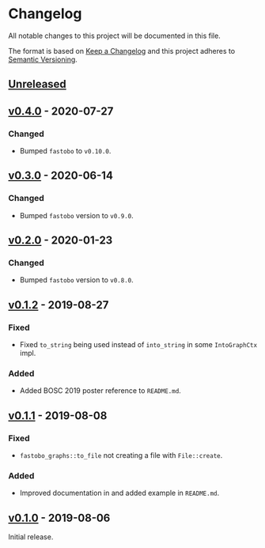 # Changelog
All notable changes to this project will be documented in this file.

The format is based on [Keep a Changelog](http://keepachangelog.com/en/1.0.0/)
and this project adheres to [Semantic Versioning](http://semver.org/spec/v2.0.0.html).


## [Unreleased]

[Unreleased]: https://github.com/fastobo/fastobo-graphs/compare/v0.4.0...HEAD


## [v0.4.0] - 2020-07-27

[v0.4.0]: https://github.com/fastobo/fastobo-graphs/compare/v0.3.0...v0.4.0

### Changed
- Bumped `fastobo` to `v0.10.0`.


## [v0.3.0] - 2020-06-14

[v0.3.0]: https://github.com/fastobo/fastobo-graphs/compare/v0.2.0...v0.3.0

### Changed
- Bumped `fastobo` version to `v0.9.0`.


## [v0.2.0] - 2020-01-23

[v0.2.0]: https://github.com/fastobo/fastobo-graphs/compare/v0.1.2...v0.2.0

### Changed
- Bumped `fastobo` version to `v0.8.0`.


## [v0.1.2] - 2019-08-27

[v0.1.2]: https://github.com/fastobo/fastobo-graphs/compare/v0.1.1...v0.1.2

### Fixed
- Fixed `to_string` being used instead of `into_string` in some `IntoGraphCtx` impl.

### Added
- Added BOSC 2019 poster reference to `README.md`.


## [v0.1.1] - 2019-08-08

[v0.1.1]: https://github.com/fastobo/fastobo-graphs/compare/v0.1.0...v0.1.1

### Fixed
- `fastobo_graphs::to_file` not creating a file with `File::create`.

### Added
- Improved documentation in and added example in `README.md`.


## [v0.1.0] - 2019-08-06

[v0.1.0]: https://github.com/fastobo/fastobo-graphs/compare/a3d5dff...v0.1.0

Initial release.
